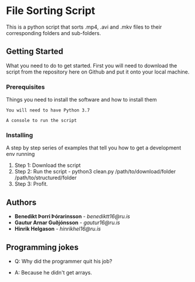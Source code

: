 # File Sorting Script

This is a python script that sorts .mp4, .avi and .mkv files to their corresponding folders and sub-folders.


## Getting Started

What you need to do to get started. First you will need to download the script from the repository here on Github and put it onto your local machine.


### Prerequisites

Things you need to install the software and how to install them

```
You will need to have Python 3.7

A console to run the script
```

### Installing

A step by step series of examples that tell you how to get a development env running

1. Step 1: Download the script
2. Step 2: Run the script - python3 clean.py /path/to/download/folder /path/to/structured/folder
3. Step 3: Profit.


## Authors

* **Benedikt Þorri Þórarinsson** - _benediktt16@ru.is_
* **Gautur Arnar Guðjónsson** - _gautur16@ru.is_
* **Hinrik Helgason** - _hinrikhel16@ru.is_

## Programming jokes

* Q: Why did the programmer quit his job?

* A: Because he didn't get arrays.
